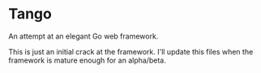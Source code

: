 Tango
=====

An attempt at an elegant Go web framework.

This is just an initial crack at the framework. I'll update this files when the framework is mature enough for an alpha/beta.
